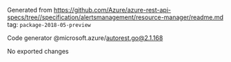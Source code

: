 Generated from https://github.com/Azure/azure-rest-api-specs/tree//specification/alertsmanagement/resource-manager/readme.md tag: `package-2018-05-preview`

Code generator @microsoft.azure/autorest.go@2.1.168

No exported changes
